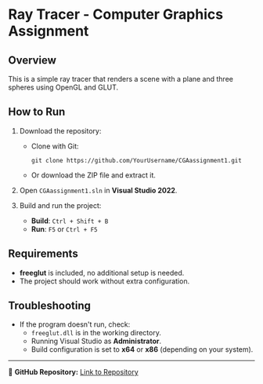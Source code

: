 # Ray Tracer - Computer Graphics Assignment

## Overview
This is a simple ray tracer that renders a scene with a plane and three spheres using OpenGL and GLUT.

## How to Run
1. Download the repository:
   - Clone with Git:  
     ```
     git clone https://github.com/YourUsername/CGAassignment1.git
     ```
   - Or download the ZIP file and extract it.

2. Open `CGAassignment1.sln` in **Visual Studio 2022**.

3. Build and run the project:
   - **Build**: `Ctrl + Shift + B`
   - **Run**: `F5` or `Ctrl + F5`

## Requirements
- **freeglut** is included, no additional setup is needed.
- The project should work without extra configuration.

## Troubleshooting
- If the program doesn't run, check:
  - `freeglut.dll` is in the working directory.
  - Running Visual Studio as **Administrator**.
  - Build configuration is set to **x64** or **x86** (depending on your system).

---
🔗 **GitHub Repository:** [Link to Repository](https://github.com/Okowan00/CGAassignment1)
